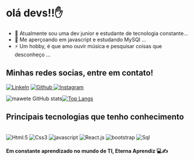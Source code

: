 


# olá devs!!✋ 

- 🔭 Atualmente sou uma dev junior e estudante de tecnologia constante...
- 🌱 Me aperçoando em javascript e estudando MySQl ...
- ⚡ Um hobby, é que amo ouvir música e pesquisar coisas que desconheço ...

##  Minhas redes socias, entre em contato!
[ ![Linkeln](https://img.shields.io/badge/LinkedIn-0077B5?style=for-the-badge&logo=linkedin&logoColor=white)](https://www.linkedin.com/in/mawetekialarafael)
[ ![Github](https://img.shields.io/badge/GitHub-100000?style=for-the-badge&logo=github&logoColor=white)](https://github.com/maweterafael)[ ![Instagram](https://img.shields.io/badge/Instagram-E4405F?style=for-the-badge&logo=instagram&logoColor=white)](https://instagram.com/maweterafael?igshid=YmMyMT)

![mawete GitHub stats](https://github-readme-stats.vercel.app/api?username=maweterafael&show_icons=true&theme=gruvbox_light)[![Top Langs](https://github-readme-stats.vercel.app/api/top-langs/?username=maweterafael&layout=compact)](https://github.com/maweterafael/github-readme-stats)

## Principais tecnologias que tenho conhecimento
<div style="display: inline_block"><br/>
<img alt= Html:5 src="https://img.shields.io/badge/HTML5-E34F26?style=for-the-badge&logo=html5&logoColor=white" />
<img alt= Css3 src="https://img.shields.io/badge/CSS3-1572B6?style=for-the-badge&logo=css3&logoColor=white" />
<img alt= javascript src="https://img.shields.io/badge/JavaScript-F7DF1E?style=for-the-badge&logo=javascript&logoColor=black" />
<img alt= React.js src="https://img.shields.io/badge/React-20232A?style=for-the-badge&logo=react&logoColor=61DAFB" />
<img alt= bootstrap src= "https://img.shields.io/badge/Bootstrap-563D7C?style=for-the-badge&logo=bootstrap&logoColor=white">
<img alt= Sql src= "https://img.shields.io/badge/MySQL-00000F?style=for-the-badge&logo=mysql&logoColor=white">

</div>


#### Em constante aprendizado no mundo de TI, Eterna Aprendiz 💻✍️
